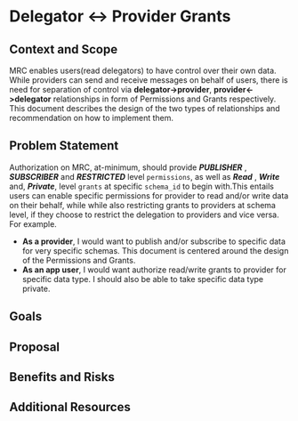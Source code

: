 # Delegator <-> Provider Grants

## Context and Scope

MRC enables users(read delegators) to have control over their own data. While providers can send and receive messages on behalf of users, there is need for separation of control via **delegator->provider**, **provider<->delegator** relationships in form of Permissions and Grants respectively. This document describes the design of the two types of relationships and recommendation on how to implement them.

## Problem Statement

Authorization on MRC, at-minimum, should provide ***PUBLISHER*** , ***SUBSCRIBER*** and ***RESTRICTED*** level ```permissions```, as well as ***Read*** , ***Write*** and, ***Private***, level ```grants``` at specific ```schema_id``` to begin with.This entails users can enable specific permissions for provider to read and/or write data on their behalf, while while also restricting grants to providers at schema level, if they choose to restrict the delegation to providers and vice versa. For example.

- **As a provider**, I would want to publish and/or subscribe to specific data for very specific schemas. This document is centered around the design of the Permissions and Grants.
- **As an app user**, I would want authorize read/write grants to provider for specific data type. I should also be able to take specific data type private.

## Goals

## Proposal

## Benefits and Risks

## Additional Resources
